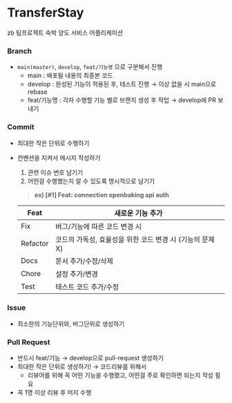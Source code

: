 # TransferStay
zb 팀프로젝트 숙박 양도 서비스 어플리케이션

### Branch

- `main(master)`, `develop`, `feat/기능명` 으로 구분해서 진행
    - main : 배포될 내용의 최종본 코드
    - develop : 완성된 기능이 적용된 후, 테스트 진행 → 이상 없을 시 main으로 rebase
    - feat/기능명 : 각자 수행할 기능 별로 브랜치 생성 후 작업 → develop에 PR 보내기

### Commit

- 최대한 작은 단위로 수행하기
- 컨벤션을 지켜서 메시지 작성하기
    1. 관련 이슈 번호 남기기
    2. 어떤걸 수행했는지 알 수 있도록 명시적으로 남기기
    
    > **ex) [#1] Feat: connection openbaking api auth**
    > 
    
    | Feat | 새로운 기능 추가 |
    | --- | --- |
    | Fix | 버그/기능에 따른 코드 변경 시 |
    | Refactor | 코드의 가독성, 효율성을 위한 코드 변경 시 (기능의 문제 X) |
    | Docs | 문서 추가/수정/삭제 |
    | Chore | 설정 추가/변경 |
    | Test | 테스트 코드 추가/수정 |

### Issue

- 최소한의 기능단위와, 버그단위로 생성하기


### Pull Request

- 반드시 feat/기능 → develop으로 pull-request 생성하기
- 최대한 작은 단위로 생성하기! → 코드리뷰를 위해서
    - 리뷰어를 위해 꼭 어떤 기능을 수행했고, 어떤걸 주로 확인하면 되는지 작성 필요
- 꼭 1명 이상 리뷰 후 머지 수행
